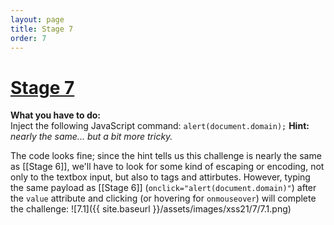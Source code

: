 ```yaml
---
layout: page
title: Stage 7
order: 7
---
```


# [Stage 7](https://xss-quiz.int21h.jp/stage07.php)

**What you have to do:**  
Inject the following JavaScript command: `alert(document.domain);`
**Hint:** *nearly the same... but a bit more tricky.*

The code looks fine; since the hint tells us this challenge is nearly the same as [[Stage 6]], we'll have to look for some kind of escaping or encoding, not only to the textbox input, but also to tags and attirbutes. However, typing the same payload as [[Stage 6]] (`onclick="alert(document.domain)"`) after the `value` attribute and clicking (or hovering for `onmouseover`) will complete the challenge:
![7.1]({{ site.baseurl }}/assets/images/xss21/7/7.1.png)



